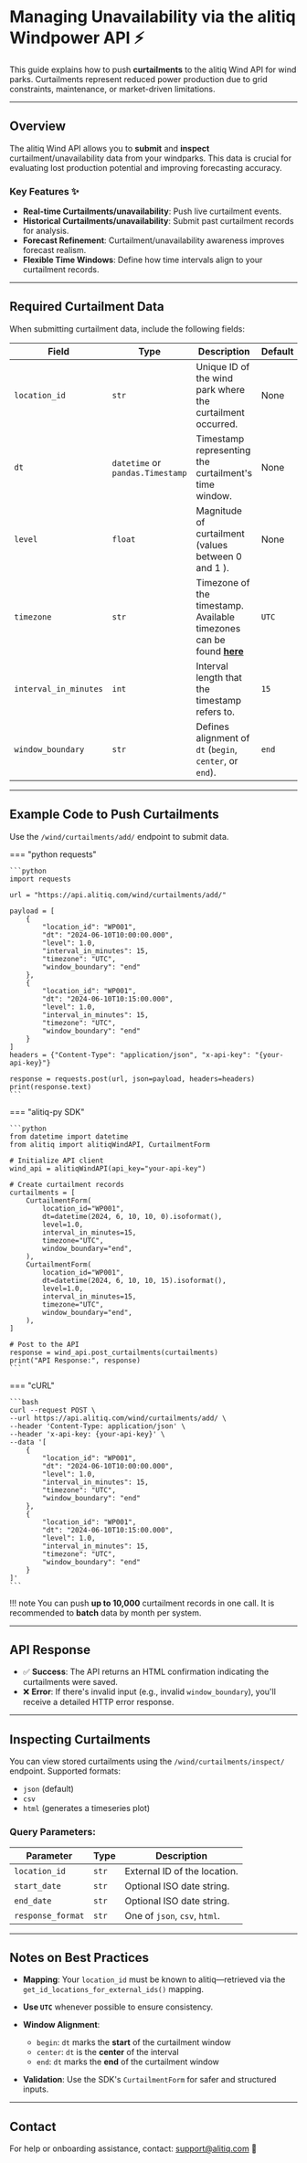 # Managing Unavailability via the alitiq Windpower API ⚡

This guide explains how to push **curtailments** to the alitiq Wind API for wind parks. Curtailments represent reduced power production due to grid constraints, maintenance, or market-driven limitations.

---

## Overview

The alitiq Wind API allows you to **submit** and **inspect** curtailment/unavailability data from your windparks. This data is crucial for evaluating lost production potential and improving forecasting accuracy.

### Key Features ✨
- **Real-time Curtailments/unavailability**: Push live curtailment events.  
- **Historical Curtailments/unavailability**: Submit past curtailment records for analysis.  
- **Forecast Refinement**: Curtailment/unavailability awareness improves forecast realism.  
- **Flexible Time Windows**: Define how time intervals align to your curtailment records.  

---

## Required Curtailment Data

When submitting curtailment data, include the following fields:

| **Field**            | **Type**         | **Description**                                                   | **Default**    |
|----------------------|------------------|-------------------------------------------------------------------|----------------|
| `location_id`        | `str`            | Unique ID of the wind park where the curtailment occurred.       | None           |
| `dt`                 | `datetime` or `pandas.Timestamp` | Timestamp representing the curtailment's time window.         | None           |
| `level`              | `float`          | Magnitude of curtailment (values between 0 and 1 ).          | None           |
| `timezone`           | `str`            | Timezone of the timestamp. Available timezones can be found **[here](https://docs.alitiq.com/utils/timezones/)**                                      | `UTC`          |
| `interval_in_minutes` | `int`           | Interval length that the timestamp refers to.                     | `15`           |
| `window_boundary`    | `str`            | Defines alignment of `dt` (`begin`, `center`, or `end`).          | `end`          |

---

## Example Code to Push Curtailments

Use the `/wind/curtailments/add/` endpoint to submit data.

=== "python requests"

    ```python
    import requests

    url = "https://api.alitiq.com/wind/curtailments/add/"

    payload = [
        {
            "location_id": "WP001",
            "dt": "2024-06-10T10:00:00.000",
            "level": 1.0,
            "interval_in_minutes": 15,
            "timezone": "UTC",
            "window_boundary": "end"
        },
        {
            "location_id": "WP001",
            "dt": "2024-06-10T10:15:00.000",
            "level": 1.0,
            "interval_in_minutes": 15,
            "timezone": "UTC",
            "window_boundary": "end"
        }
    ]
    headers = {"Content-Type": "application/json", "x-api-key": "{your-api-key}"}

    response = requests.post(url, json=payload, headers=headers)
    print(response.text)
    ```

=== "alitiq-py SDK"

    ```python
    from datetime import datetime
    from alitiq import alitiqWindAPI, CurtailmentForm

    # Initialize API client
    wind_api = alitiqWindAPI(api_key="your-api-key")

    # Create curtailment records
    curtailments = [
        CurtailmentForm(
            location_id="WP001",
            dt=datetime(2024, 6, 10, 10, 0).isoformat(),
            level=1.0,
            interval_in_minutes=15,
            timezone="UTC",
            window_boundary="end",
        ),
        CurtailmentForm(
            location_id="WP001",
            dt=datetime(2024, 6, 10, 10, 15).isoformat(),
            level=1.0,
            interval_in_minutes=15,
            timezone="UTC",
            window_boundary="end",
        ),
    ]

    # Post to the API
    response = wind_api.post_curtailments(curtailments)
    print("API Response:", response)
    ```

=== "cURL"

    ```bash
    curl --request POST \
    --url https://api.alitiq.com/wind/curtailments/add/ \
    --header 'Content-Type: application/json' \
    --header 'x-api-key: {your-api-key}' \
    --data '[
        {
            "location_id": "WP001",
            "dt": "2024-06-10T10:00:00.000",
            "level": 1.0,
            "interval_in_minutes": 15,
            "timezone": "UTC",
            "window_boundary": "end"
        },
        {
            "location_id": "WP001",
            "dt": "2024-06-10T10:15:00.000",
            "level": 1.0,
            "interval_in_minutes": 15,
            "timezone": "UTC",
            "window_boundary": "end"
        }
    ]'
    ```

!!! note
    You can push **up to 10,000** curtailment records in one call. It is recommended to **batch** data by month per system.

---

## API Response

- ✅ **Success**: The API returns an HTML confirmation indicating the curtailments were saved.  
- ❌ **Error**: If there's invalid input (e.g., invalid `window_boundary`), you'll receive a detailed HTTP error response.

---

## Inspecting Curtailments

You can view stored curtailments using the `/wind/curtailments/inspect/` endpoint. Supported formats:  
- `json` (default)  
- `csv`  
- `html` (generates a timeseries plot)

### Query Parameters:

| Parameter     | Type     | Description                                  |
|---------------|----------|----------------------------------------------|
| `location_id` | `str`    | External ID of the location.                 |
| `start_date`  | `str`    | Optional ISO date string.                    |
| `end_date`    | `str`    | Optional ISO date string.                    |
| `response_format` | `str` | One of `json`, `csv`, `html`.               |

---

## Notes on Best Practices
- **Mapping**: Your `location_id` must be known to alitiq—retrieved via the `get_id_locations_for_external_ids()` mapping.

- **Use `UTC`** whenever possible to ensure consistency.  
- **Window Alignment**:
    - `begin`: `dt` marks the **start** of the curtailment window  
    - `center`: `dt` is the **center** of the interval  
    - `end`: `dt` marks the **end** of the curtailment window  
- **Validation**: Use the SDK's `CurtailmentForm` for safer and structured inputs.  

---

## Contact

For help or onboarding assistance, contact: [support@alitiq.com](mailto:support@alitiq.com) 💬